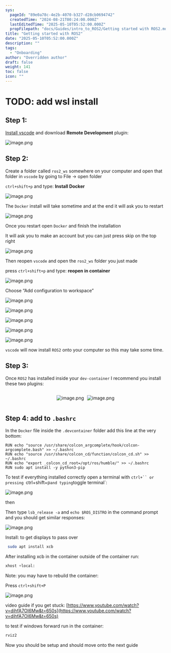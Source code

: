 ```yaml
---
sys:
  pageId: "89e0a78c-4e2b-4070-b327-d28cb0694742"
  createdTime: "2024-08-21T00:24:00.000Z"
  lastEditedTime: "2025-05-10T05:52:00.000Z"
  propFilepath: "docs/Guides/intro_to_ROS2/Getting started with ROS2.md"
title: "Getting started with ROS2"
date: "2025-05-10T05:52:00.000Z"
description: ""
tags:
  - "Onboarding"
author: "Overridden author"
draft: false
weight: 141
toc: false
icon: ""
---
```


# TODO: add wsl install

## Step 1:

[Install vscode](https://code.visualstudio.com/download) and download **Remote Development** plugin:

![image.png](https://prod-files-secure.s3.us-west-2.amazonaws.com/d518164a-d88e-44d1-a4ee-3adb3bd8bce0/efb52993-1881-4a40-b95e-6f020334f022/image.png?X-Amz-Algorithm=AWS4-HMAC-SHA256&X-Amz-Content-Sha256=UNSIGNED-PAYLOAD&X-Amz-Credential=ASIAZI2LB46673WLMB5I%2F20250714%2Fus-west-2%2Fs3%2Faws4_request&X-Amz-Date=20250714T201037Z&X-Amz-Expires=3600&X-Amz-Security-Token=IQoJb3JpZ2luX2VjEBsaCXVzLXdlc3QtMiJIMEYCIQCqBd9qLYYoBheDyXKhL9FsuKjQI%2Fvd548g5cjW1jbLWAIhAK4s3gSq34%2Bodehpwzp07VMiZYLUHtledwOsp5xhUvVFKv8DCDQQABoMNjM3NDIzMTgzODA1Igyynv3t5WIIVelnN5Yq3AMJfWTWU9h6VuYMycWxP7EWszGxjcj38fwJWvNQtAjbD%2BW0NTk6X5%2B3c%2F2a1U06qYtuM5AtZwDOkhoFXuCLVPs3KCvsQ70wWxiRnFI5Wg0f83LNAvlDNufUGPijY%2F5GKnOdU6F9JOaqZh0zO%2FuESIPYnimghT4R7pohK9WbsqbCIH2E3eRi1Zp97tKkg14nlOY63c8dbY3mQW1GXEL4510vjJyavhwHFGpiaOgC1D2EJLC91C%2Fhs24hfnAQyr%2Fw3XmngnDwDML8JFP1FIqEH4dG3y8GHKDk8pqB%2BauAbaMtCob9IphAxSdFbCakhqqW5p6DnZJUCTHakeMnWWtz5uqJjP65q0Pf4TiBk6Jkb4CdGhWSX5Kz9ArEPbfVnM01F6%2BpsyDJLDyVsYiLDBHHs28GxN3OVxqYMOrfB5TUXWk3ruQGP%2FY0uEDXMCXVt%2F1wlsh%2FOXlfNW%2Bi2%2BRkHbHFmUjHovq0EShagiPk1a2XfJPmqUEizhn2ddk20AUv8pA6TMwIR0%2BOF67P94zk1eyxy2EazM6kF1QeTCrLfhKdIVzXfy7nYMMBo2cHsE%2F8SBUzvUMMsW6%2FUzy6FHqDKGwVIB%2F9QYLcED3EDpqjMzzF4QiLaOFmPa%2FukpIFyiL7VDDupNXDBjqkATdJ7y%2F7%2BIwIpu9sZ01tU3RgofMIh7SqwtoAekhjQOyUZtstolA2%2F%2Buzl%2FfGixxdxIxCBW0b4Itww1vHMPJDMv5byoQeKpDrW%2BCjR88yNkLsHt34lBjHUNkjbC%2BvKUJP4NEbcITsrYQbqDLLI4oYIUu28ee0wKIoc05fEWlr2ClZG0bi3bfxYGA7Ys73l5SK6K1JXey7aktei%2FYWXlRvEMqe8mmS&X-Amz-Signature=dc636653ef8efaab8f60938eeecaf749828298424834c241f4c2bf6071fb52bd&X-Amz-SignedHeaders=host&x-amz-checksum-mode=ENABLED&x-id=GetObject)

## Step 2:

Create a folder called `ros2_ws` somewhere on your computer and open that folder in `vscode` by going to File → open folder 

`ctrl+shift+p` and type: **Install Docker**

![image.png](https://prod-files-secure.s3.us-west-2.amazonaws.com/d518164a-d88e-44d1-a4ee-3adb3bd8bce0/2269dc0e-1cd5-47ff-bceb-c04ad9b2eab0/image.png?X-Amz-Algorithm=AWS4-HMAC-SHA256&X-Amz-Content-Sha256=UNSIGNED-PAYLOAD&X-Amz-Credential=ASIAZI2LB46673WLMB5I%2F20250714%2Fus-west-2%2Fs3%2Faws4_request&X-Amz-Date=20250714T201037Z&X-Amz-Expires=3600&X-Amz-Security-Token=IQoJb3JpZ2luX2VjEBsaCXVzLXdlc3QtMiJIMEYCIQCqBd9qLYYoBheDyXKhL9FsuKjQI%2Fvd548g5cjW1jbLWAIhAK4s3gSq34%2Bodehpwzp07VMiZYLUHtledwOsp5xhUvVFKv8DCDQQABoMNjM3NDIzMTgzODA1Igyynv3t5WIIVelnN5Yq3AMJfWTWU9h6VuYMycWxP7EWszGxjcj38fwJWvNQtAjbD%2BW0NTk6X5%2B3c%2F2a1U06qYtuM5AtZwDOkhoFXuCLVPs3KCvsQ70wWxiRnFI5Wg0f83LNAvlDNufUGPijY%2F5GKnOdU6F9JOaqZh0zO%2FuESIPYnimghT4R7pohK9WbsqbCIH2E3eRi1Zp97tKkg14nlOY63c8dbY3mQW1GXEL4510vjJyavhwHFGpiaOgC1D2EJLC91C%2Fhs24hfnAQyr%2Fw3XmngnDwDML8JFP1FIqEH4dG3y8GHKDk8pqB%2BauAbaMtCob9IphAxSdFbCakhqqW5p6DnZJUCTHakeMnWWtz5uqJjP65q0Pf4TiBk6Jkb4CdGhWSX5Kz9ArEPbfVnM01F6%2BpsyDJLDyVsYiLDBHHs28GxN3OVxqYMOrfB5TUXWk3ruQGP%2FY0uEDXMCXVt%2F1wlsh%2FOXlfNW%2Bi2%2BRkHbHFmUjHovq0EShagiPk1a2XfJPmqUEizhn2ddk20AUv8pA6TMwIR0%2BOF67P94zk1eyxy2EazM6kF1QeTCrLfhKdIVzXfy7nYMMBo2cHsE%2F8SBUzvUMMsW6%2FUzy6FHqDKGwVIB%2F9QYLcED3EDpqjMzzF4QiLaOFmPa%2FukpIFyiL7VDDupNXDBjqkATdJ7y%2F7%2BIwIpu9sZ01tU3RgofMIh7SqwtoAekhjQOyUZtstolA2%2F%2Buzl%2FfGixxdxIxCBW0b4Itww1vHMPJDMv5byoQeKpDrW%2BCjR88yNkLsHt34lBjHUNkjbC%2BvKUJP4NEbcITsrYQbqDLLI4oYIUu28ee0wKIoc05fEWlr2ClZG0bi3bfxYGA7Ys73l5SK6K1JXey7aktei%2FYWXlRvEMqe8mmS&X-Amz-Signature=9941c66c959bff294426afeb901cf2c16864e356e1639b50bf09cbfd234d3ff8&X-Amz-SignedHeaders=host&x-amz-checksum-mode=ENABLED&x-id=GetObject)

The `Docker` install will take sometime and at the end it will ask you to restart

![image.png](https://prod-files-secure.s3.us-west-2.amazonaws.com/d518164a-d88e-44d1-a4ee-3adb3bd8bce0/ed233f78-be33-4b1f-b89c-9c346c0e961e/image.png?X-Amz-Algorithm=AWS4-HMAC-SHA256&X-Amz-Content-Sha256=UNSIGNED-PAYLOAD&X-Amz-Credential=ASIAZI2LB46673WLMB5I%2F20250714%2Fus-west-2%2Fs3%2Faws4_request&X-Amz-Date=20250714T201037Z&X-Amz-Expires=3600&X-Amz-Security-Token=IQoJb3JpZ2luX2VjEBsaCXVzLXdlc3QtMiJIMEYCIQCqBd9qLYYoBheDyXKhL9FsuKjQI%2Fvd548g5cjW1jbLWAIhAK4s3gSq34%2Bodehpwzp07VMiZYLUHtledwOsp5xhUvVFKv8DCDQQABoMNjM3NDIzMTgzODA1Igyynv3t5WIIVelnN5Yq3AMJfWTWU9h6VuYMycWxP7EWszGxjcj38fwJWvNQtAjbD%2BW0NTk6X5%2B3c%2F2a1U06qYtuM5AtZwDOkhoFXuCLVPs3KCvsQ70wWxiRnFI5Wg0f83LNAvlDNufUGPijY%2F5GKnOdU6F9JOaqZh0zO%2FuESIPYnimghT4R7pohK9WbsqbCIH2E3eRi1Zp97tKkg14nlOY63c8dbY3mQW1GXEL4510vjJyavhwHFGpiaOgC1D2EJLC91C%2Fhs24hfnAQyr%2Fw3XmngnDwDML8JFP1FIqEH4dG3y8GHKDk8pqB%2BauAbaMtCob9IphAxSdFbCakhqqW5p6DnZJUCTHakeMnWWtz5uqJjP65q0Pf4TiBk6Jkb4CdGhWSX5Kz9ArEPbfVnM01F6%2BpsyDJLDyVsYiLDBHHs28GxN3OVxqYMOrfB5TUXWk3ruQGP%2FY0uEDXMCXVt%2F1wlsh%2FOXlfNW%2Bi2%2BRkHbHFmUjHovq0EShagiPk1a2XfJPmqUEizhn2ddk20AUv8pA6TMwIR0%2BOF67P94zk1eyxy2EazM6kF1QeTCrLfhKdIVzXfy7nYMMBo2cHsE%2F8SBUzvUMMsW6%2FUzy6FHqDKGwVIB%2F9QYLcED3EDpqjMzzF4QiLaOFmPa%2FukpIFyiL7VDDupNXDBjqkATdJ7y%2F7%2BIwIpu9sZ01tU3RgofMIh7SqwtoAekhjQOyUZtstolA2%2F%2Buzl%2FfGixxdxIxCBW0b4Itww1vHMPJDMv5byoQeKpDrW%2BCjR88yNkLsHt34lBjHUNkjbC%2BvKUJP4NEbcITsrYQbqDLLI4oYIUu28ee0wKIoc05fEWlr2ClZG0bi3bfxYGA7Ys73l5SK6K1JXey7aktei%2FYWXlRvEMqe8mmS&X-Amz-Signature=3696e025587a26940791632722c805c624623c01c308d241a2bf0824e65574ae&X-Amz-SignedHeaders=host&x-amz-checksum-mode=ENABLED&x-id=GetObject)

Once you restart open `Docker` and finish the installation

It will ask you to make an account but you can just press skip on the top right

![image.png](https://prod-files-secure.s3.us-west-2.amazonaws.com/d518164a-d88e-44d1-a4ee-3adb3bd8bce0/21010ad9-1659-4fd9-9f59-9932a09b2a3d/image.png?X-Amz-Algorithm=AWS4-HMAC-SHA256&X-Amz-Content-Sha256=UNSIGNED-PAYLOAD&X-Amz-Credential=ASIAZI2LB46673WLMB5I%2F20250714%2Fus-west-2%2Fs3%2Faws4_request&X-Amz-Date=20250714T201037Z&X-Amz-Expires=3600&X-Amz-Security-Token=IQoJb3JpZ2luX2VjEBsaCXVzLXdlc3QtMiJIMEYCIQCqBd9qLYYoBheDyXKhL9FsuKjQI%2Fvd548g5cjW1jbLWAIhAK4s3gSq34%2Bodehpwzp07VMiZYLUHtledwOsp5xhUvVFKv8DCDQQABoMNjM3NDIzMTgzODA1Igyynv3t5WIIVelnN5Yq3AMJfWTWU9h6VuYMycWxP7EWszGxjcj38fwJWvNQtAjbD%2BW0NTk6X5%2B3c%2F2a1U06qYtuM5AtZwDOkhoFXuCLVPs3KCvsQ70wWxiRnFI5Wg0f83LNAvlDNufUGPijY%2F5GKnOdU6F9JOaqZh0zO%2FuESIPYnimghT4R7pohK9WbsqbCIH2E3eRi1Zp97tKkg14nlOY63c8dbY3mQW1GXEL4510vjJyavhwHFGpiaOgC1D2EJLC91C%2Fhs24hfnAQyr%2Fw3XmngnDwDML8JFP1FIqEH4dG3y8GHKDk8pqB%2BauAbaMtCob9IphAxSdFbCakhqqW5p6DnZJUCTHakeMnWWtz5uqJjP65q0Pf4TiBk6Jkb4CdGhWSX5Kz9ArEPbfVnM01F6%2BpsyDJLDyVsYiLDBHHs28GxN3OVxqYMOrfB5TUXWk3ruQGP%2FY0uEDXMCXVt%2F1wlsh%2FOXlfNW%2Bi2%2BRkHbHFmUjHovq0EShagiPk1a2XfJPmqUEizhn2ddk20AUv8pA6TMwIR0%2BOF67P94zk1eyxy2EazM6kF1QeTCrLfhKdIVzXfy7nYMMBo2cHsE%2F8SBUzvUMMsW6%2FUzy6FHqDKGwVIB%2F9QYLcED3EDpqjMzzF4QiLaOFmPa%2FukpIFyiL7VDDupNXDBjqkATdJ7y%2F7%2BIwIpu9sZ01tU3RgofMIh7SqwtoAekhjQOyUZtstolA2%2F%2Buzl%2FfGixxdxIxCBW0b4Itww1vHMPJDMv5byoQeKpDrW%2BCjR88yNkLsHt34lBjHUNkjbC%2BvKUJP4NEbcITsrYQbqDLLI4oYIUu28ee0wKIoc05fEWlr2ClZG0bi3bfxYGA7Ys73l5SK6K1JXey7aktei%2FYWXlRvEMqe8mmS&X-Amz-Signature=0e9573acb104eeff7242e7722182610b942e766eeec2646d3f7576a96018af72&X-Amz-SignedHeaders=host&x-amz-checksum-mode=ENABLED&x-id=GetObject)

Then reopen `vscode` and open the `ros2_ws` folder you just made

press `ctrl+shift+p` and type: **reopen in container**

![image.png](https://prod-files-secure.s3.us-west-2.amazonaws.com/d518164a-d88e-44d1-a4ee-3adb3bd8bce0/4e93b8c2-41ad-488c-8095-c74205196118/image.png?X-Amz-Algorithm=AWS4-HMAC-SHA256&X-Amz-Content-Sha256=UNSIGNED-PAYLOAD&X-Amz-Credential=ASIAZI2LB46673WLMB5I%2F20250714%2Fus-west-2%2Fs3%2Faws4_request&X-Amz-Date=20250714T201037Z&X-Amz-Expires=3600&X-Amz-Security-Token=IQoJb3JpZ2luX2VjEBsaCXVzLXdlc3QtMiJIMEYCIQCqBd9qLYYoBheDyXKhL9FsuKjQI%2Fvd548g5cjW1jbLWAIhAK4s3gSq34%2Bodehpwzp07VMiZYLUHtledwOsp5xhUvVFKv8DCDQQABoMNjM3NDIzMTgzODA1Igyynv3t5WIIVelnN5Yq3AMJfWTWU9h6VuYMycWxP7EWszGxjcj38fwJWvNQtAjbD%2BW0NTk6X5%2B3c%2F2a1U06qYtuM5AtZwDOkhoFXuCLVPs3KCvsQ70wWxiRnFI5Wg0f83LNAvlDNufUGPijY%2F5GKnOdU6F9JOaqZh0zO%2FuESIPYnimghT4R7pohK9WbsqbCIH2E3eRi1Zp97tKkg14nlOY63c8dbY3mQW1GXEL4510vjJyavhwHFGpiaOgC1D2EJLC91C%2Fhs24hfnAQyr%2Fw3XmngnDwDML8JFP1FIqEH4dG3y8GHKDk8pqB%2BauAbaMtCob9IphAxSdFbCakhqqW5p6DnZJUCTHakeMnWWtz5uqJjP65q0Pf4TiBk6Jkb4CdGhWSX5Kz9ArEPbfVnM01F6%2BpsyDJLDyVsYiLDBHHs28GxN3OVxqYMOrfB5TUXWk3ruQGP%2FY0uEDXMCXVt%2F1wlsh%2FOXlfNW%2Bi2%2BRkHbHFmUjHovq0EShagiPk1a2XfJPmqUEizhn2ddk20AUv8pA6TMwIR0%2BOF67P94zk1eyxy2EazM6kF1QeTCrLfhKdIVzXfy7nYMMBo2cHsE%2F8SBUzvUMMsW6%2FUzy6FHqDKGwVIB%2F9QYLcED3EDpqjMzzF4QiLaOFmPa%2FukpIFyiL7VDDupNXDBjqkATdJ7y%2F7%2BIwIpu9sZ01tU3RgofMIh7SqwtoAekhjQOyUZtstolA2%2F%2Buzl%2FfGixxdxIxCBW0b4Itww1vHMPJDMv5byoQeKpDrW%2BCjR88yNkLsHt34lBjHUNkjbC%2BvKUJP4NEbcITsrYQbqDLLI4oYIUu28ee0wKIoc05fEWlr2ClZG0bi3bfxYGA7Ys73l5SK6K1JXey7aktei%2FYWXlRvEMqe8mmS&X-Amz-Signature=187524edbeccceb64f559eb51f19ebc214c8a251929c7d58a5b6cd0e64f0e14e&X-Amz-SignedHeaders=host&x-amz-checksum-mode=ENABLED&x-id=GetObject)

Choose “Add configuration to workspace”

![image.png](https://prod-files-secure.s3.us-west-2.amazonaws.com/d518164a-d88e-44d1-a4ee-3adb3bd8bce0/9560b282-5060-4989-ba37-97e7b2c22476/image.png?X-Amz-Algorithm=AWS4-HMAC-SHA256&X-Amz-Content-Sha256=UNSIGNED-PAYLOAD&X-Amz-Credential=ASIAZI2LB46673WLMB5I%2F20250714%2Fus-west-2%2Fs3%2Faws4_request&X-Amz-Date=20250714T201037Z&X-Amz-Expires=3600&X-Amz-Security-Token=IQoJb3JpZ2luX2VjEBsaCXVzLXdlc3QtMiJIMEYCIQCqBd9qLYYoBheDyXKhL9FsuKjQI%2Fvd548g5cjW1jbLWAIhAK4s3gSq34%2Bodehpwzp07VMiZYLUHtledwOsp5xhUvVFKv8DCDQQABoMNjM3NDIzMTgzODA1Igyynv3t5WIIVelnN5Yq3AMJfWTWU9h6VuYMycWxP7EWszGxjcj38fwJWvNQtAjbD%2BW0NTk6X5%2B3c%2F2a1U06qYtuM5AtZwDOkhoFXuCLVPs3KCvsQ70wWxiRnFI5Wg0f83LNAvlDNufUGPijY%2F5GKnOdU6F9JOaqZh0zO%2FuESIPYnimghT4R7pohK9WbsqbCIH2E3eRi1Zp97tKkg14nlOY63c8dbY3mQW1GXEL4510vjJyavhwHFGpiaOgC1D2EJLC91C%2Fhs24hfnAQyr%2Fw3XmngnDwDML8JFP1FIqEH4dG3y8GHKDk8pqB%2BauAbaMtCob9IphAxSdFbCakhqqW5p6DnZJUCTHakeMnWWtz5uqJjP65q0Pf4TiBk6Jkb4CdGhWSX5Kz9ArEPbfVnM01F6%2BpsyDJLDyVsYiLDBHHs28GxN3OVxqYMOrfB5TUXWk3ruQGP%2FY0uEDXMCXVt%2F1wlsh%2FOXlfNW%2Bi2%2BRkHbHFmUjHovq0EShagiPk1a2XfJPmqUEizhn2ddk20AUv8pA6TMwIR0%2BOF67P94zk1eyxy2EazM6kF1QeTCrLfhKdIVzXfy7nYMMBo2cHsE%2F8SBUzvUMMsW6%2FUzy6FHqDKGwVIB%2F9QYLcED3EDpqjMzzF4QiLaOFmPa%2FukpIFyiL7VDDupNXDBjqkATdJ7y%2F7%2BIwIpu9sZ01tU3RgofMIh7SqwtoAekhjQOyUZtstolA2%2F%2Buzl%2FfGixxdxIxCBW0b4Itww1vHMPJDMv5byoQeKpDrW%2BCjR88yNkLsHt34lBjHUNkjbC%2BvKUJP4NEbcITsrYQbqDLLI4oYIUu28ee0wKIoc05fEWlr2ClZG0bi3bfxYGA7Ys73l5SK6K1JXey7aktei%2FYWXlRvEMqe8mmS&X-Amz-Signature=0085ae7cbd42d97d0c59b3e1e2def7086a3e71495d8d62a9eb2a6bd681fea6a0&X-Amz-SignedHeaders=host&x-amz-checksum-mode=ENABLED&x-id=GetObject)

![image.png](https://prod-files-secure.s3.us-west-2.amazonaws.com/d518164a-d88e-44d1-a4ee-3adb3bd8bce0/2ee63f81-886b-48e8-a553-dc6e5eac99e4/image.png?X-Amz-Algorithm=AWS4-HMAC-SHA256&X-Amz-Content-Sha256=UNSIGNED-PAYLOAD&X-Amz-Credential=ASIAZI2LB46673WLMB5I%2F20250714%2Fus-west-2%2Fs3%2Faws4_request&X-Amz-Date=20250714T201037Z&X-Amz-Expires=3600&X-Amz-Security-Token=IQoJb3JpZ2luX2VjEBsaCXVzLXdlc3QtMiJIMEYCIQCqBd9qLYYoBheDyXKhL9FsuKjQI%2Fvd548g5cjW1jbLWAIhAK4s3gSq34%2Bodehpwzp07VMiZYLUHtledwOsp5xhUvVFKv8DCDQQABoMNjM3NDIzMTgzODA1Igyynv3t5WIIVelnN5Yq3AMJfWTWU9h6VuYMycWxP7EWszGxjcj38fwJWvNQtAjbD%2BW0NTk6X5%2B3c%2F2a1U06qYtuM5AtZwDOkhoFXuCLVPs3KCvsQ70wWxiRnFI5Wg0f83LNAvlDNufUGPijY%2F5GKnOdU6F9JOaqZh0zO%2FuESIPYnimghT4R7pohK9WbsqbCIH2E3eRi1Zp97tKkg14nlOY63c8dbY3mQW1GXEL4510vjJyavhwHFGpiaOgC1D2EJLC91C%2Fhs24hfnAQyr%2Fw3XmngnDwDML8JFP1FIqEH4dG3y8GHKDk8pqB%2BauAbaMtCob9IphAxSdFbCakhqqW5p6DnZJUCTHakeMnWWtz5uqJjP65q0Pf4TiBk6Jkb4CdGhWSX5Kz9ArEPbfVnM01F6%2BpsyDJLDyVsYiLDBHHs28GxN3OVxqYMOrfB5TUXWk3ruQGP%2FY0uEDXMCXVt%2F1wlsh%2FOXlfNW%2Bi2%2BRkHbHFmUjHovq0EShagiPk1a2XfJPmqUEizhn2ddk20AUv8pA6TMwIR0%2BOF67P94zk1eyxy2EazM6kF1QeTCrLfhKdIVzXfy7nYMMBo2cHsE%2F8SBUzvUMMsW6%2FUzy6FHqDKGwVIB%2F9QYLcED3EDpqjMzzF4QiLaOFmPa%2FukpIFyiL7VDDupNXDBjqkATdJ7y%2F7%2BIwIpu9sZ01tU3RgofMIh7SqwtoAekhjQOyUZtstolA2%2F%2Buzl%2FfGixxdxIxCBW0b4Itww1vHMPJDMv5byoQeKpDrW%2BCjR88yNkLsHt34lBjHUNkjbC%2BvKUJP4NEbcITsrYQbqDLLI4oYIUu28ee0wKIoc05fEWlr2ClZG0bi3bfxYGA7Ys73l5SK6K1JXey7aktei%2FYWXlRvEMqe8mmS&X-Amz-Signature=0b18aea5bd46cd8400080addf48690c059bcd06288ed3d0dc7627353de9194dd&X-Amz-SignedHeaders=host&x-amz-checksum-mode=ENABLED&x-id=GetObject)

![image.png](https://prod-files-secure.s3.us-west-2.amazonaws.com/d518164a-d88e-44d1-a4ee-3adb3bd8bce0/ae1580b2-b048-407e-aed9-b584224a7a04/image.png?X-Amz-Algorithm=AWS4-HMAC-SHA256&X-Amz-Content-Sha256=UNSIGNED-PAYLOAD&X-Amz-Credential=ASIAZI2LB46673WLMB5I%2F20250714%2Fus-west-2%2Fs3%2Faws4_request&X-Amz-Date=20250714T201037Z&X-Amz-Expires=3600&X-Amz-Security-Token=IQoJb3JpZ2luX2VjEBsaCXVzLXdlc3QtMiJIMEYCIQCqBd9qLYYoBheDyXKhL9FsuKjQI%2Fvd548g5cjW1jbLWAIhAK4s3gSq34%2Bodehpwzp07VMiZYLUHtledwOsp5xhUvVFKv8DCDQQABoMNjM3NDIzMTgzODA1Igyynv3t5WIIVelnN5Yq3AMJfWTWU9h6VuYMycWxP7EWszGxjcj38fwJWvNQtAjbD%2BW0NTk6X5%2B3c%2F2a1U06qYtuM5AtZwDOkhoFXuCLVPs3KCvsQ70wWxiRnFI5Wg0f83LNAvlDNufUGPijY%2F5GKnOdU6F9JOaqZh0zO%2FuESIPYnimghT4R7pohK9WbsqbCIH2E3eRi1Zp97tKkg14nlOY63c8dbY3mQW1GXEL4510vjJyavhwHFGpiaOgC1D2EJLC91C%2Fhs24hfnAQyr%2Fw3XmngnDwDML8JFP1FIqEH4dG3y8GHKDk8pqB%2BauAbaMtCob9IphAxSdFbCakhqqW5p6DnZJUCTHakeMnWWtz5uqJjP65q0Pf4TiBk6Jkb4CdGhWSX5Kz9ArEPbfVnM01F6%2BpsyDJLDyVsYiLDBHHs28GxN3OVxqYMOrfB5TUXWk3ruQGP%2FY0uEDXMCXVt%2F1wlsh%2FOXlfNW%2Bi2%2BRkHbHFmUjHovq0EShagiPk1a2XfJPmqUEizhn2ddk20AUv8pA6TMwIR0%2BOF67P94zk1eyxy2EazM6kF1QeTCrLfhKdIVzXfy7nYMMBo2cHsE%2F8SBUzvUMMsW6%2FUzy6FHqDKGwVIB%2F9QYLcED3EDpqjMzzF4QiLaOFmPa%2FukpIFyiL7VDDupNXDBjqkATdJ7y%2F7%2BIwIpu9sZ01tU3RgofMIh7SqwtoAekhjQOyUZtstolA2%2F%2Buzl%2FfGixxdxIxCBW0b4Itww1vHMPJDMv5byoQeKpDrW%2BCjR88yNkLsHt34lBjHUNkjbC%2BvKUJP4NEbcITsrYQbqDLLI4oYIUu28ee0wKIoc05fEWlr2ClZG0bi3bfxYGA7Ys73l5SK6K1JXey7aktei%2FYWXlRvEMqe8mmS&X-Amz-Signature=0862019056dfc16c5dd892af00d484232b0fd30b1a0db76b63936ebe6a6f90d7&X-Amz-SignedHeaders=host&x-amz-checksum-mode=ENABLED&x-id=GetObject)

![image.png](https://prod-files-secure.s3.us-west-2.amazonaws.com/d518164a-d88e-44d1-a4ee-3adb3bd8bce0/53255b28-f75e-430f-b9e3-c0ac8577e42b/image.png?X-Amz-Algorithm=AWS4-HMAC-SHA256&X-Amz-Content-Sha256=UNSIGNED-PAYLOAD&X-Amz-Credential=ASIAZI2LB46673WLMB5I%2F20250714%2Fus-west-2%2Fs3%2Faws4_request&X-Amz-Date=20250714T201037Z&X-Amz-Expires=3600&X-Amz-Security-Token=IQoJb3JpZ2luX2VjEBsaCXVzLXdlc3QtMiJIMEYCIQCqBd9qLYYoBheDyXKhL9FsuKjQI%2Fvd548g5cjW1jbLWAIhAK4s3gSq34%2Bodehpwzp07VMiZYLUHtledwOsp5xhUvVFKv8DCDQQABoMNjM3NDIzMTgzODA1Igyynv3t5WIIVelnN5Yq3AMJfWTWU9h6VuYMycWxP7EWszGxjcj38fwJWvNQtAjbD%2BW0NTk6X5%2B3c%2F2a1U06qYtuM5AtZwDOkhoFXuCLVPs3KCvsQ70wWxiRnFI5Wg0f83LNAvlDNufUGPijY%2F5GKnOdU6F9JOaqZh0zO%2FuESIPYnimghT4R7pohK9WbsqbCIH2E3eRi1Zp97tKkg14nlOY63c8dbY3mQW1GXEL4510vjJyavhwHFGpiaOgC1D2EJLC91C%2Fhs24hfnAQyr%2Fw3XmngnDwDML8JFP1FIqEH4dG3y8GHKDk8pqB%2BauAbaMtCob9IphAxSdFbCakhqqW5p6DnZJUCTHakeMnWWtz5uqJjP65q0Pf4TiBk6Jkb4CdGhWSX5Kz9ArEPbfVnM01F6%2BpsyDJLDyVsYiLDBHHs28GxN3OVxqYMOrfB5TUXWk3ruQGP%2FY0uEDXMCXVt%2F1wlsh%2FOXlfNW%2Bi2%2BRkHbHFmUjHovq0EShagiPk1a2XfJPmqUEizhn2ddk20AUv8pA6TMwIR0%2BOF67P94zk1eyxy2EazM6kF1QeTCrLfhKdIVzXfy7nYMMBo2cHsE%2F8SBUzvUMMsW6%2FUzy6FHqDKGwVIB%2F9QYLcED3EDpqjMzzF4QiLaOFmPa%2FukpIFyiL7VDDupNXDBjqkATdJ7y%2F7%2BIwIpu9sZ01tU3RgofMIh7SqwtoAekhjQOyUZtstolA2%2F%2Buzl%2FfGixxdxIxCBW0b4Itww1vHMPJDMv5byoQeKpDrW%2BCjR88yNkLsHt34lBjHUNkjbC%2BvKUJP4NEbcITsrYQbqDLLI4oYIUu28ee0wKIoc05fEWlr2ClZG0bi3bfxYGA7Ys73l5SK6K1JXey7aktei%2FYWXlRvEMqe8mmS&X-Amz-Signature=2a566cde931e3d55a9069708aa7b1f272de1457efaa6735c08a60f22d7fcbd3b&X-Amz-SignedHeaders=host&x-amz-checksum-mode=ENABLED&x-id=GetObject)

![image.png](https://prod-files-secure.s3.us-west-2.amazonaws.com/d518164a-d88e-44d1-a4ee-3adb3bd8bce0/7c562767-5af9-4ffb-97d1-327bcdf4ee00/image.png?X-Amz-Algorithm=AWS4-HMAC-SHA256&X-Amz-Content-Sha256=UNSIGNED-PAYLOAD&X-Amz-Credential=ASIAZI2LB46673WLMB5I%2F20250714%2Fus-west-2%2Fs3%2Faws4_request&X-Amz-Date=20250714T201037Z&X-Amz-Expires=3600&X-Amz-Security-Token=IQoJb3JpZ2luX2VjEBsaCXVzLXdlc3QtMiJIMEYCIQCqBd9qLYYoBheDyXKhL9FsuKjQI%2Fvd548g5cjW1jbLWAIhAK4s3gSq34%2Bodehpwzp07VMiZYLUHtledwOsp5xhUvVFKv8DCDQQABoMNjM3NDIzMTgzODA1Igyynv3t5WIIVelnN5Yq3AMJfWTWU9h6VuYMycWxP7EWszGxjcj38fwJWvNQtAjbD%2BW0NTk6X5%2B3c%2F2a1U06qYtuM5AtZwDOkhoFXuCLVPs3KCvsQ70wWxiRnFI5Wg0f83LNAvlDNufUGPijY%2F5GKnOdU6F9JOaqZh0zO%2FuESIPYnimghT4R7pohK9WbsqbCIH2E3eRi1Zp97tKkg14nlOY63c8dbY3mQW1GXEL4510vjJyavhwHFGpiaOgC1D2EJLC91C%2Fhs24hfnAQyr%2Fw3XmngnDwDML8JFP1FIqEH4dG3y8GHKDk8pqB%2BauAbaMtCob9IphAxSdFbCakhqqW5p6DnZJUCTHakeMnWWtz5uqJjP65q0Pf4TiBk6Jkb4CdGhWSX5Kz9ArEPbfVnM01F6%2BpsyDJLDyVsYiLDBHHs28GxN3OVxqYMOrfB5TUXWk3ruQGP%2FY0uEDXMCXVt%2F1wlsh%2FOXlfNW%2Bi2%2BRkHbHFmUjHovq0EShagiPk1a2XfJPmqUEizhn2ddk20AUv8pA6TMwIR0%2BOF67P94zk1eyxy2EazM6kF1QeTCrLfhKdIVzXfy7nYMMBo2cHsE%2F8SBUzvUMMsW6%2FUzy6FHqDKGwVIB%2F9QYLcED3EDpqjMzzF4QiLaOFmPa%2FukpIFyiL7VDDupNXDBjqkATdJ7y%2F7%2BIwIpu9sZ01tU3RgofMIh7SqwtoAekhjQOyUZtstolA2%2F%2Buzl%2FfGixxdxIxCBW0b4Itww1vHMPJDMv5byoQeKpDrW%2BCjR88yNkLsHt34lBjHUNkjbC%2BvKUJP4NEbcITsrYQbqDLLI4oYIUu28ee0wKIoc05fEWlr2ClZG0bi3bfxYGA7Ys73l5SK6K1JXey7aktei%2FYWXlRvEMqe8mmS&X-Amz-Signature=5d17d05ce475ffd2c66d8a0d399ecafa5dd0ae71a12cc3703ff96d8be35a87fb&X-Amz-SignedHeaders=host&x-amz-checksum-mode=ENABLED&x-id=GetObject)

`vscode` will now install `ROS2` onto your computer so this may take some time.

## Step 3:

Once `ROS2` has installed inside your `dev-container` I recommend you install these two plugins:

<div style="display: flex;flex-direction: row; column-gap:10px; max-width: 630px;justify-content: center;">
<div>

![image.png](https://prod-files-secure.s3.us-west-2.amazonaws.com/d518164a-d88e-44d1-a4ee-3adb3bd8bce0/3fc3d550-5a54-4ba1-ba6b-faa01cdb7369/image.png?X-Amz-Algorithm=AWS4-HMAC-SHA256&X-Amz-Content-Sha256=UNSIGNED-PAYLOAD&X-Amz-Credential=ASIAZI2LB4667P42IFCQ%2F20250714%2Fus-west-2%2Fs3%2Faws4_request&X-Amz-Date=20250714T201038Z&X-Amz-Expires=3600&X-Amz-Security-Token=IQoJb3JpZ2luX2VjEBsaCXVzLXdlc3QtMiJHMEUCICWAxIWVmYEBDV2kEGmJ3Wmz779bSeoHxA8cd9unzBNTAiEAneiulHCHBtkAdxTGkxirzYb53T4h3gJl%2FRX8aIHB%2FoAq%2FwMINBAAGgw2Mzc0MjMxODM4MDUiDGy4jSRPvQqev2F4QCrcA4%2F6HItR1GqXrHizLpTYAQb99PAd58818DcQCcaXfd%2FAufJGUH8K2kHUUXDe9C%2FpQumVoU2LUzXAL8FnvAPTOfjkD7WX4vF7ZWr%2FdM1Y6O%2BoIWHCdhg%2BOc9OdSekT0vvn52BNG9JmsPa2wwqptynlphhZMNrT0cSgVy5WJINC2qBjBiAcsQpvgTJVj5CnXs75vI7uv20WuUtovDtb9%2BErluZQB1XYsrTPZvs0mgpB88hjmYo7rxzdnj1Msi6dwM7lmEnHHrXOEcxH7EXYr6xeMtp2B%2FQnf9jwTIxrdwBUuRDOcev08mRUlFAQaWHag38lCzjLBHy7M2%2F363NyOYCD3sg%2FJ4rqsQqQ26D2wV3YB84GGELStbM2aeKDNww3LDtbkWJMN7MZ%2FniDohfZu3pFRTgxZOp3VjiGngF6k2Aw5QQT%2BbRygjnjBBLAUOk74CmR6pkHc4ccaBmKfx8PhUZVVswYA1f3y2nX0i4jP4dUsu3Ss1u%2BMDgG16eRweaSfgCLKnc8P6DNuMyqXM6yrq9bP6mhlHNmXDZpotoNejRgzQ7kWFW01uYOtAq4ncecvWrQdFhKJqSxKOPm7NuMS1VCzxc99nDCdQiGlnv1PnH5zgi%2BZ2iIJR%2FZWBvJs1nMO6k1cMGOqUBENT5xHpJt%2FSUJlpEqaxpz36jtfPCZX0IGv5hwCmktlN7ATsApYqrn7IjiugfZYwG%2F5WJoSnZrkkZwDMiDZCbYQyrrbvWpZdYd%2BYKWSRQKn3S4TKRIfDVdewcOIFF6dVvbaAkibu%2BFVOUd2c1Pval52miI%2Bpwvw6NvOxhtsatzqA7Wqm5J67Wq5XUQW7CY5vzTg2Sb%2BbcrlhDuAICRiJw7Aya22XJ&X-Amz-Signature=9da460728dba8c87a91e163b0c5cd0dc2515855e35af789920346be17e08e836&X-Amz-SignedHeaders=host&x-amz-checksum-mode=ENABLED&x-id=GetObject)

</div>
<div>

![image.png](https://prod-files-secure.s3.us-west-2.amazonaws.com/d518164a-d88e-44d1-a4ee-3adb3bd8bce0/d994cc66-13c2-4093-a5a3-f84cf4601a82/image.png?X-Amz-Algorithm=AWS4-HMAC-SHA256&X-Amz-Content-Sha256=UNSIGNED-PAYLOAD&X-Amz-Credential=ASIAZI2LB466RTJXTKJC%2F20250714%2Fus-west-2%2Fs3%2Faws4_request&X-Amz-Date=20250714T201038Z&X-Amz-Expires=3600&X-Amz-Security-Token=IQoJb3JpZ2luX2VjEBsaCXVzLXdlc3QtMiJGMEQCIC54sPKm%2BfsiD6oWiZe5jOEpW59Uhqul%2BPitHx955FUYAiB%2FcNWB%2F8sjVEveRUmwwfoAJ66K8f9KpcL8zfo%2BJKYZLCr%2FAwg0EAAaDDYzNzQyMzE4MzgwNSIMaq9DUt1eZo%2F4eMOOKtwDNXCTyrD8w6QLCTOEMCzOnv2Obb2fyrqfPtYFxnLcR1N%2BbZ9%2FnWFuOJVxrXGhePekjidiAvfd%2BthmFm6WpNQrDsdXjAYjvRaBgS1pPujTFyFtMqqTorH9ocEEbmWW%2FOWwmpiiYcz8IUQ8G4t%2BhwEP7pXNf%2BJAuBoXm45rY14TnsfbrGCKyBzywaf6LnOd1iuqU%2F8pLNeGmsc1enZEgC0uT7eYY%2FfBed0gvx4zcEJslIyCfvkL44Iop5E3a7CAyU8jX6H1whxkLg7aD05802ccugZracUN%2Fw2sNHtc%2F8%2BWMGS%2Bxl0clOnKWbH%2BHZw3OYu9DjV4JZhP03WbXrm9YHMBM7MrhnxkdaZL%2BrpiVrN7ZwZ4QNwrjNFH%2B3dFfWyqAMEvdOXsl%2BhbhKkNd%2FfPDcD9zIE8C%2FUwv3c4c4PGBQWF9OBPKwIah6KGLLSnmOvFnpbI6psPe5DgDtK0xl6%2B01rCrqk11AAZKTLhfiTKvPj5IH0Mko36u6T6SVTu%2BCw4bzIZT2c9joakTbwo8ebPSfK2nRL8%2FVhAmoP%2B%2Bu5pSWO9qBLhSeF1c%2FWqq4I%2F%2BA30UZKHy1HdSP2CcUR81dkhlVdbpADk1RN9gqsLKDzkOMxNcJdOifPQVOgA8BPO9vgwsKTVwwY6pgEsQyIF7PzGJddxhsOjX9kCLyMNYhqT109fSo0dCVSIqSMXVI2LzMRu6wwkBWpB1fm9c%2Bfz4B%2B%2BS340hwGmXB3OCcAviTy4j7NYLJPjEoKsAGvcW1wJTqPE2ItRHo%2F4xxSZQxDkA4sYk2PLc5C3vOuzPm8NC6Ly9Syh2ln81%2FteS8tTCoyv6ZtoI5MhGvR5BT%2BbwlpFRqsx%2Fg5mAoR7RGXT2Y%2Bt0Eq7&X-Amz-Signature=3f968f2c2e73f6cf3e8202d601f88cf2365ed09d4f1fc2b9d72ac5b497efbdce&X-Amz-SignedHeaders=host&x-amz-checksum-mode=ENABLED&x-id=GetObject)

</div>
</div>

## Step 4: add to `.bashrc`

In the `Docker` file inside the `.devcontainer` folder add this line at the very bottom: 

```docker
RUN echo "source /usr/share/colcon_argcomplete/hook/colcon-argcomplete.bash" >> ~/.bashrc
RUN echo "source /usr/share/colcon_cd/function/colcon_cd.sh" >> ~/.bashrc
RUN echo "export _colcon_cd_root=/opt/ros/humble/" >> ~/.bashrc
RUN sudo apt install -y python3-pip 
```

To test if everything installed correctly open a terminal with `ctrl+`` or pressing `ctrl+shift+p` and typing `toggle terminal`:

![image.png](https://prod-files-secure.s3.us-west-2.amazonaws.com/d518164a-d88e-44d1-a4ee-3adb3bd8bce0/6a4943d8-b04e-4c02-9a58-775f3384d1a5/image.png?X-Amz-Algorithm=AWS4-HMAC-SHA256&X-Amz-Content-Sha256=UNSIGNED-PAYLOAD&X-Amz-Credential=ASIAZI2LB46673WLMB5I%2F20250714%2Fus-west-2%2Fs3%2Faws4_request&X-Amz-Date=20250714T201037Z&X-Amz-Expires=3600&X-Amz-Security-Token=IQoJb3JpZ2luX2VjEBsaCXVzLXdlc3QtMiJIMEYCIQCqBd9qLYYoBheDyXKhL9FsuKjQI%2Fvd548g5cjW1jbLWAIhAK4s3gSq34%2Bodehpwzp07VMiZYLUHtledwOsp5xhUvVFKv8DCDQQABoMNjM3NDIzMTgzODA1Igyynv3t5WIIVelnN5Yq3AMJfWTWU9h6VuYMycWxP7EWszGxjcj38fwJWvNQtAjbD%2BW0NTk6X5%2B3c%2F2a1U06qYtuM5AtZwDOkhoFXuCLVPs3KCvsQ70wWxiRnFI5Wg0f83LNAvlDNufUGPijY%2F5GKnOdU6F9JOaqZh0zO%2FuESIPYnimghT4R7pohK9WbsqbCIH2E3eRi1Zp97tKkg14nlOY63c8dbY3mQW1GXEL4510vjJyavhwHFGpiaOgC1D2EJLC91C%2Fhs24hfnAQyr%2Fw3XmngnDwDML8JFP1FIqEH4dG3y8GHKDk8pqB%2BauAbaMtCob9IphAxSdFbCakhqqW5p6DnZJUCTHakeMnWWtz5uqJjP65q0Pf4TiBk6Jkb4CdGhWSX5Kz9ArEPbfVnM01F6%2BpsyDJLDyVsYiLDBHHs28GxN3OVxqYMOrfB5TUXWk3ruQGP%2FY0uEDXMCXVt%2F1wlsh%2FOXlfNW%2Bi2%2BRkHbHFmUjHovq0EShagiPk1a2XfJPmqUEizhn2ddk20AUv8pA6TMwIR0%2BOF67P94zk1eyxy2EazM6kF1QeTCrLfhKdIVzXfy7nYMMBo2cHsE%2F8SBUzvUMMsW6%2FUzy6FHqDKGwVIB%2F9QYLcED3EDpqjMzzF4QiLaOFmPa%2FukpIFyiL7VDDupNXDBjqkATdJ7y%2F7%2BIwIpu9sZ01tU3RgofMIh7SqwtoAekhjQOyUZtstolA2%2F%2Buzl%2FfGixxdxIxCBW0b4Itww1vHMPJDMv5byoQeKpDrW%2BCjR88yNkLsHt34lBjHUNkjbC%2BvKUJP4NEbcITsrYQbqDLLI4oYIUu28ee0wKIoc05fEWlr2ClZG0bi3bfxYGA7Ys73l5SK6K1JXey7aktei%2FYWXlRvEMqe8mmS&X-Amz-Signature=4fe719c48bee6d014dd6b92990436bab3462c22dbf819a465c391054ebfe637d&X-Amz-SignedHeaders=host&x-amz-checksum-mode=ENABLED&x-id=GetObject)

then 

Then type `lsb_release -a` and `echo $ROS_DISTRO` in the command prompt and you should get similar responses:

![image.png](https://prod-files-secure.s3.us-west-2.amazonaws.com/d518164a-d88e-44d1-a4ee-3adb3bd8bce0/3e635dec-a805-4e85-8b9e-d000e5b71a4e/image.png?X-Amz-Algorithm=AWS4-HMAC-SHA256&X-Amz-Content-Sha256=UNSIGNED-PAYLOAD&X-Amz-Credential=ASIAZI2LB46673WLMB5I%2F20250714%2Fus-west-2%2Fs3%2Faws4_request&X-Amz-Date=20250714T201037Z&X-Amz-Expires=3600&X-Amz-Security-Token=IQoJb3JpZ2luX2VjEBsaCXVzLXdlc3QtMiJIMEYCIQCqBd9qLYYoBheDyXKhL9FsuKjQI%2Fvd548g5cjW1jbLWAIhAK4s3gSq34%2Bodehpwzp07VMiZYLUHtledwOsp5xhUvVFKv8DCDQQABoMNjM3NDIzMTgzODA1Igyynv3t5WIIVelnN5Yq3AMJfWTWU9h6VuYMycWxP7EWszGxjcj38fwJWvNQtAjbD%2BW0NTk6X5%2B3c%2F2a1U06qYtuM5AtZwDOkhoFXuCLVPs3KCvsQ70wWxiRnFI5Wg0f83LNAvlDNufUGPijY%2F5GKnOdU6F9JOaqZh0zO%2FuESIPYnimghT4R7pohK9WbsqbCIH2E3eRi1Zp97tKkg14nlOY63c8dbY3mQW1GXEL4510vjJyavhwHFGpiaOgC1D2EJLC91C%2Fhs24hfnAQyr%2Fw3XmngnDwDML8JFP1FIqEH4dG3y8GHKDk8pqB%2BauAbaMtCob9IphAxSdFbCakhqqW5p6DnZJUCTHakeMnWWtz5uqJjP65q0Pf4TiBk6Jkb4CdGhWSX5Kz9ArEPbfVnM01F6%2BpsyDJLDyVsYiLDBHHs28GxN3OVxqYMOrfB5TUXWk3ruQGP%2FY0uEDXMCXVt%2F1wlsh%2FOXlfNW%2Bi2%2BRkHbHFmUjHovq0EShagiPk1a2XfJPmqUEizhn2ddk20AUv8pA6TMwIR0%2BOF67P94zk1eyxy2EazM6kF1QeTCrLfhKdIVzXfy7nYMMBo2cHsE%2F8SBUzvUMMsW6%2FUzy6FHqDKGwVIB%2F9QYLcED3EDpqjMzzF4QiLaOFmPa%2FukpIFyiL7VDDupNXDBjqkATdJ7y%2F7%2BIwIpu9sZ01tU3RgofMIh7SqwtoAekhjQOyUZtstolA2%2F%2Buzl%2FfGixxdxIxCBW0b4Itww1vHMPJDMv5byoQeKpDrW%2BCjR88yNkLsHt34lBjHUNkjbC%2BvKUJP4NEbcITsrYQbqDLLI4oYIUu28ee0wKIoc05fEWlr2ClZG0bi3bfxYGA7Ys73l5SK6K1JXey7aktei%2FYWXlRvEMqe8mmS&X-Amz-Signature=60c6c99096b0c7eea86e4d1e64c001eea8822e3b0a7d7ea0e540e603f71c07c9&X-Amz-SignedHeaders=host&x-amz-checksum-mode=ENABLED&x-id=GetObject)

Install:  to get displays to pass over

```bash
 sudo apt install xcb
```

After installing xcb in the container outside of the container run:

```python
xhost +local:
```

Note: you may have to rebuild the container:

Press `ctrl+shift+P`

![image.png](https://prod-files-secure.s3.us-west-2.amazonaws.com/d518164a-d88e-44d1-a4ee-3adb3bd8bce0/6c2be660-2618-4c38-9c26-53554f7a0b7b/image.png?X-Amz-Algorithm=AWS4-HMAC-SHA256&X-Amz-Content-Sha256=UNSIGNED-PAYLOAD&X-Amz-Credential=ASIAZI2LB46673WLMB5I%2F20250714%2Fus-west-2%2Fs3%2Faws4_request&X-Amz-Date=20250714T201037Z&X-Amz-Expires=3600&X-Amz-Security-Token=IQoJb3JpZ2luX2VjEBsaCXVzLXdlc3QtMiJIMEYCIQCqBd9qLYYoBheDyXKhL9FsuKjQI%2Fvd548g5cjW1jbLWAIhAK4s3gSq34%2Bodehpwzp07VMiZYLUHtledwOsp5xhUvVFKv8DCDQQABoMNjM3NDIzMTgzODA1Igyynv3t5WIIVelnN5Yq3AMJfWTWU9h6VuYMycWxP7EWszGxjcj38fwJWvNQtAjbD%2BW0NTk6X5%2B3c%2F2a1U06qYtuM5AtZwDOkhoFXuCLVPs3KCvsQ70wWxiRnFI5Wg0f83LNAvlDNufUGPijY%2F5GKnOdU6F9JOaqZh0zO%2FuESIPYnimghT4R7pohK9WbsqbCIH2E3eRi1Zp97tKkg14nlOY63c8dbY3mQW1GXEL4510vjJyavhwHFGpiaOgC1D2EJLC91C%2Fhs24hfnAQyr%2Fw3XmngnDwDML8JFP1FIqEH4dG3y8GHKDk8pqB%2BauAbaMtCob9IphAxSdFbCakhqqW5p6DnZJUCTHakeMnWWtz5uqJjP65q0Pf4TiBk6Jkb4CdGhWSX5Kz9ArEPbfVnM01F6%2BpsyDJLDyVsYiLDBHHs28GxN3OVxqYMOrfB5TUXWk3ruQGP%2FY0uEDXMCXVt%2F1wlsh%2FOXlfNW%2Bi2%2BRkHbHFmUjHovq0EShagiPk1a2XfJPmqUEizhn2ddk20AUv8pA6TMwIR0%2BOF67P94zk1eyxy2EazM6kF1QeTCrLfhKdIVzXfy7nYMMBo2cHsE%2F8SBUzvUMMsW6%2FUzy6FHqDKGwVIB%2F9QYLcED3EDpqjMzzF4QiLaOFmPa%2FukpIFyiL7VDDupNXDBjqkATdJ7y%2F7%2BIwIpu9sZ01tU3RgofMIh7SqwtoAekhjQOyUZtstolA2%2F%2Buzl%2FfGixxdxIxCBW0b4Itww1vHMPJDMv5byoQeKpDrW%2BCjR88yNkLsHt34lBjHUNkjbC%2BvKUJP4NEbcITsrYQbqDLLI4oYIUu28ee0wKIoc05fEWlr2ClZG0bi3bfxYGA7Ys73l5SK6K1JXey7aktei%2FYWXlRvEMqe8mmS&X-Amz-Signature=5ec541b9749b56163903206ed2e7eae37d3570de92ad4fe92b3cf4649ecd6c2b&X-Amz-SignedHeaders=host&x-amz-checksum-mode=ENABLED&x-id=GetObject)

video guide if you get stuck: [https://www.youtube.com/watch?v=dihfA7Ol6Mw&t=650s](https://www.youtube.com/watch?v=dihfA7Ol6Mw&t=650s)

to test if windows forward run in the container:

```bash
rviz2
```

Now you should be setup and should move onto the next guide 
